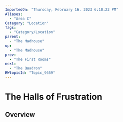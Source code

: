 ```yaml
---
ImportedOn: "Thursday, February 16, 2023 6:10:23 PM"
Aliases:
  - "Area C"
Category: "Location"
Tags:
  - "Category/Location"
parent:
  - "The Madhouse"
up:
  - "The Madhouse"
prev:
  - "The First Rooms"
next:
  - "The Quadron"
RWtopicId: "Topic_9659"
---
```

# The Halls of Frustration
## Overview

